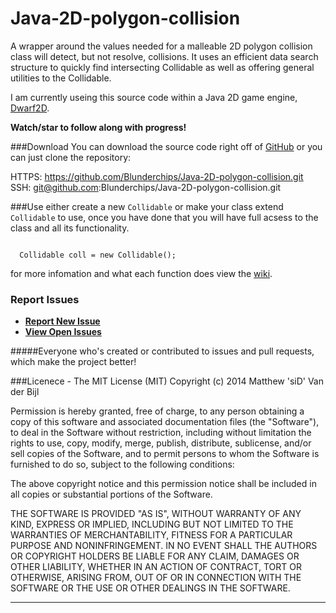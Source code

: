 Java-2D-polygon-collision
=========================

A wrapper around the values needed for a malleable 2D polygon collision class
will detect, but not resolve, collisions. It uses an efficient data search structure to quickly find intersecting Collidable as well as offering general utilities to the Collidable.

I am currently useing this source code within a Java 2D game engine, <a href='https://github.com/Blunderchips/Dwarf2D' title='.:Dwarf2D:.'>Dwarf2D</a>.

**Watch/star to follow along with progress!**


###Download
You can download the source code right off of <a href='https://github.com/Blunderchips/Java-2D-polygon-collision/archive/master.zip' title='download'>GitHub</a> or you can just clone the repository:

HTTPS: https://github.com/Blunderchips/Java-2D-polygon-collision.git <br/>
SSH: git@github.com:Blunderchips/Java-2D-polygon-collision.git <br/>

###Use
either create a new <code>Collidable</code> or make your class extend <code>Collidable</code> to use, once you have done that you will have full acsess to the class and all its functionality.

<code>
  Collidable coll = new Collidable();
</code>

for more infomation and what each function does view the <a href='https://github.com/Blunderchips/Java-2D-polygon-collision/wiki' title='wiki'>wiki</a>.


### Report Issues

- **[Report New Issue](https://github.com/Blunderchips/Java-2D-polygon-collision/issues/new )**
- **[View Open Issues](https://github.com/Blunderchips/Java-2D-polygon-collision/issues )**

#####Everyone who's created or contributed to issues and pull requests, which make the project better!

###Licenece - The MIT License (MIT)
Copyright (c) 2014 Matthew 'siD' Van der Bijl

Permission is hereby granted, free of charge, to any person obtaining a copy
of this software and associated documentation files (the "Software"), to deal
in the Software without restriction, including without limitation the rights
to use, copy, modify, merge, publish, distribute, sublicense, and/or sell
copies of the Software, and to permit persons to whom the Software is
furnished to do so, subject to the following conditions:

The above copyright notice and this permission notice shall be included in all
copies or substantial portions of the Software.

THE SOFTWARE IS PROVIDED "AS IS", WITHOUT WARRANTY OF ANY KIND, EXPRESS OR
IMPLIED, INCLUDING BUT NOT LIMITED TO THE WARRANTIES OF MERCHANTABILITY,
FITNESS FOR A PARTICULAR PURPOSE AND NONINFRINGEMENT. IN NO EVENT SHALL THE
AUTHORS OR COPYRIGHT HOLDERS BE LIABLE FOR ANY CLAIM, DAMAGES OR OTHER
LIABILITY, WHETHER IN AN ACTION OF CONTRACT, TORT OR OTHERWISE, ARISING FROM,
OUT OF OR IN CONNECTION WITH THE SOFTWARE OR THE USE OR OTHER DEALINGS IN THE
SOFTWARE.

***
